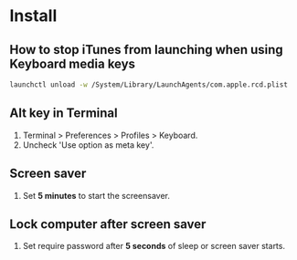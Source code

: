 # Install

## How to stop iTunes from launching when using Keyboard media keys

```bash
launchctl unload -w /System/Library/LaunchAgents/com.apple.rcd.plist
```

## Alt key in Terminal

1. Terminal > Preferences > Profiles > Keyboard.
2. Uncheck 'Use option as meta key'.

## Screen saver
1. Set **5 minutes** to start the screensaver.

## Lock computer after screen saver
1. Set require password after **5 seconds** of sleep or screen saver starts.
